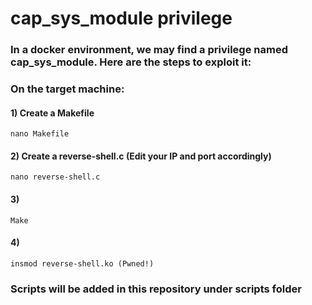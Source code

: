 # cap_sys_module privilege

### In a docker environment, we may find a privilege named cap_sys_module. Here are the steps to exploit it:

### On the target machine:

#### 1) Create a Makefile

    nano Makefile

#### 2) Create a reverse-shell.c (Edit your IP and port accordingly)

    nano reverse-shell.c

#### 3) 

    Make

#### 4) 

    insmod reverse-shell.ko (Pwned!)

### Scripts will be added in this repository under scripts folder
